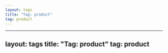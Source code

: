 ```yaml
---
layout: tags
title: "Tag: product"
tag: product
---
```

---
layout: tags
title: "Tag: product"
tag: product
---
